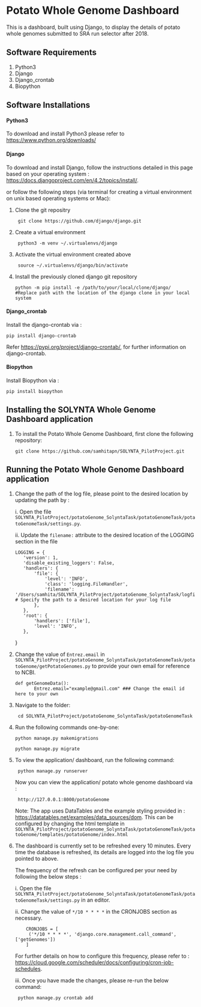 # Potato Whole Genome Dashboard

This is a dashboard, built using Django, to display the details of potato whole genomes submitted to SRA run selector after 2018.

## Software Requirements

1. Python3
2. Django
3. Django_crontab
4. Biopython

## Software Installations
#### Python3

To download and install Python3 please refer to https://www.python.org/downloads/

#### Django

To download and install Django, follow the instructions detailed in this page based on your operating system : https://docs.djangoproject.com/en/4.2/topics/install/.

 or follow the following steps (via terminal for creating a virtual environment on unix based operating systems or Mac):
 
 1. Clone the git repositry 
            
         git clone https://github.com/django/django.git
  
 2. Create a virtual environment

         python3 -m venv ~/.virtualenvs/django
         
 3. Activate the virtual environment created above
         
         source ~/.virtualenvs/django/bin/activate
         
 4. Install the previously cloned django git repository
 
        python -m pip install -e /path/to/your/local/clone/django/    #Replace path with the location of the django clone in your local system 

#### Django_crontab

Install the django-crontab via : 
  
    pip install django-crontab
   Refer https://pypi.org/project/django-crontab/, for further information on django-crontab.
    
#### Biopython

Install Biopython via : 
 
    pip install biopython

## Installing the SOLYNTA Whole Genome Dashboard application

1. To install the Potato Whole Genome Dashboard, first clone the following repository:

       git clone https://github.com/samhitapn/SOLYNTA_PilotProject.git

## Running the Potato Whole Genome Dashboard application

1. Change the path of the log file, please point to the desired location by updating the path by :
   
   i. Open the file ```SOLYNTA_PilotProject/potatoGenome_SolyntaTask/potatoGenomeTask/potatoGenomeTask/settings.py```.
   
   ii. Update the ```filename:``` attribute to the desired location of the LOGGING section in the file
   
       LOGGING = {
          'version': 1,
          'disable_existing_loggers': False,
          'handlers': {
              'file': {
                  'level': 'INFO',
                  'class': 'logging.FileHandler',
                  'filename': '/Users/samhita/SOLYNTA_PilotProject/potatoGenome_SolyntaTask/logfile.log',  # Specify the path to a desired location for your log file
              },
          },
          'root': {
              'handlers': ['file'],
              'level': 'INFO',
          },
      }

2. Change the value of ```Entrez.email``` in ```SOLYNTA_PilotProject/potatoGenome_SolyntaTask/potatoGenomeTask/potatoGenome/getPotatoGenomes.py``` to provide your own email for reference to NCBI.  

       def getGenomeData():
              Entrez.email="example@gmail.com" ### Change the email id here to your own
3. Navigate to the folder:

        cd SOLYNTA_PilotProject/potatoGenome_SolyntaTask/potatoGenomeTask
        
4. Run the following commands one-by-one:
   
       python manage.py makemigrations

       python manage.py migrate

5. To view the application/ dashboard, run the following command:

        python manage.py runserver
    Now you can view the application/ potato whole genome dashboard via :
    
        http://127.0.0.1:8000/potatoGenome
        
    Note: The app uses DataTables and the example styling provided in : https://datatables.net/examples/data_sources/dom.
    This can be configured by changing the html template in ```SOLYNTA_PilotProject/potatoGenome_SolyntaTask/potatoGenomeTask/potatoGenome/templates/potatoGenome/index.html```
    
6. The dashboard is currently set to be refreshed every 10 minutes. Every time the database is refreshed, its details are logged into the log file you pointed to above.

   The frequency of the refresh can be configured per your need by following the below steps : 
    
    i.  Open the file ```SOLYNTA_PilotProject/potatoGenome_SolyntaTask/potatoGenomeTask/potatoGenomeTask/settings.py``` in an editor.
    
    ii. Change the value of ```*/10 * * * *``` in the CRONJOBS section as necessary.
           
           CRONJOBS = [
            ('*/10 * * * *', 'django.core.management.call_command', ['getGenomes'])
           ]
      For further details on how to configure this frequency, please refer to : https://cloud.google.com/scheduler/docs/configuring/cron-job-schedules.
    
    iii. Once you have made the changes, please re-run the below command:
    
        python manage.py crontab add
